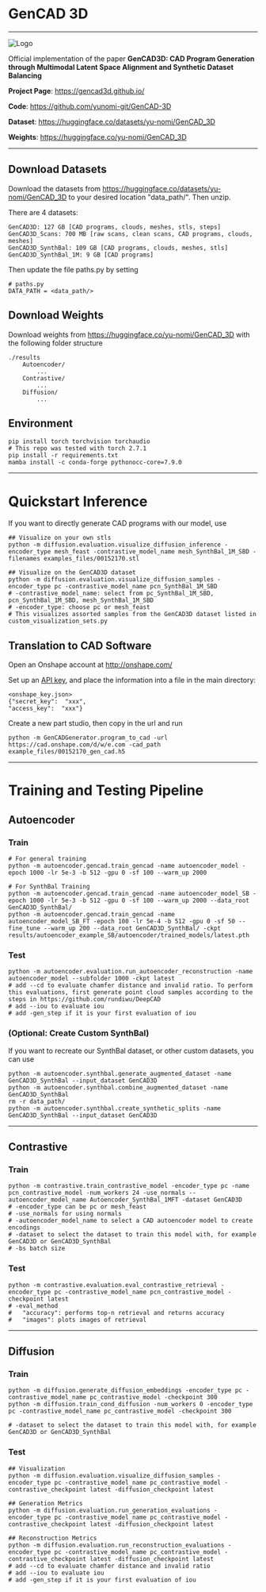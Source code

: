 # GenCAD 3D

---
![Logo](https://github.com/yunomi-git/GenCAD-3D/GenCAD3D_Icon.png)

Official implementation of the paper **GenCAD3D: CAD Program Generation through Multimodal Latent Space Alignment and Synthetic Dataset Balancing**

**Project Page**: https://gencad3d.github.io/

**Code**: https://github.com/yunomi-git/GenCAD-3D

**Dataset**: https://huggingface.co/datasets/yu-nomi/GenCAD_3D

**Weights**: https://huggingface.co/yu-nomi/GenCAD_3D

---
## Download Datasets
Download the datasets from https://huggingface.co/datasets/yu-nomi/GenCAD_3D to your desired location "data_path/". Then unzip.

There are 4 datasets:
    
    GenCAD3D: 127 GB [CAD programs, clouds, meshes, stls, steps]
    GenCAD3D_Scans: 700 MB [raw scans, clean scans, CAD programs, clouds, meshes]
    GenCAD3D_SynthBal: 109 GB [CAD programs, clouds, meshes, stls]
    GenCAD3D_SynthBal_1M: 9 GB [CAD programs]

Then update the file paths.py by setting
    
    # paths.py   
    DATA_PATH = <data_path/>

## Download Weights

Download weights from https://huggingface.co/yu-nomi/GenCAD_3D with the following folder structure

    ./results
        Autoencoder/
            ...
        Contrastive/
            ...
        Diffusion/
            ...

## Environment
    
    pip install torch torchvision torchaudio   
    # This repo was tested with torch 2.7.1
    pip install -r requirements.txt
    mamba install -c conda-forge pythonocc-core=7.9.0

---
# Quickstart Inference

If you want to directly generate CAD programs with our model, use

    ## Visualize on your own stls
    python -m diffusion.evaluation.visualize_diffusion_inference -encoder_type mesh_feast -contrastive_model_name mesh_SynthBal_1M_SBD -filenames examples_files/00152170.stl

    ## Visualize on the GenCAD3D dataset
    python -m diffusion.evaluation.visualize_diffusion_samples -encoder_type pc -contrastive_model_name pcn_SynthBal_1M_SBD 
    # -contrastive_model_name: select from pc_SynthBal_1M_SBD, pcn_SynthBal_1M_SBD, mesh_SynthBal_1M_SBD 
    # -encoder_type: choose pc or mesh_feast
    # This visualizes assorted samples from the GenCAD3D dataset listed in custom_visualization_sets.py

## Translation to CAD Software

Open an Onshape account at http://onshape.com/

Set up an [API key](https://onshape-public.github.io/docs/auth/apikeys/), and place the information into a file in the main directory:

    <onshape_key.json>
    {"secret_key":  "xxx",
    "access_key":  "xxx"}

Create a new part studio, then copy in the url and run

    python -m GenCADGenerator.program_to_cad -url https://cad.onshape.com/d/w/e.com -cad_path example_files/00152170_gen_cad.h5

---
# Training and Testing Pipeline
## Autoencoder
### Train 
    # For general training
    python -m autoencoder.gencad.train_gencad -name autoencoder_model -epoch 1000 -lr 5e-3 -b 512 -gpu 0 -sf 100 --warm_up 2000 

    # For SynthBal Training
    python -m autoencoder.gencad.train_gencad -name autoencoder_model_SB -epoch 1000 -lr 5e-3 -b 512 -gpu 0 -sf 100 --warm_up 2000 --data_root GenCAD3D_SynthBal/
    python -m autoencoder.gencad.train_gencad -name autoencoder_model_SB_FT -epoch 100 -lr 5e-4 -b 512 -gpu 0 -sf 50 --fine_tune --warm_up 200 --data_root GenCAD3D_SynthBal/ -ckpt results/autoencoder_example_SB/autoencoder/trained_models/latest.pth 

### Test
    python -m autoencoder.evaluation.run_autoencoder_reconstruction -name autoencoder_model --subfolder 1000 -ckpt latest
    # add --cd to evaluate chamfer distance and invalid ratio. To perform this evaluations, first generate point cloud samples according to the steps in https://github.com/rundiwu/DeepCAD
    # add --iou to evaluate iou
    # add -gen_step if it is your first evaluation of iou

### (Optional: Create Custom SynthBal)
If you want to recreate our SynthBal dataset, or other custom datasets, you can use 
    
    python -m autoencoder.synthbal.generate_augmented_dataset -name GenCAD3D_SynthBal --input_dataset GenCAD3D
    python -m autoencoder.synthbal.combine_augmented_dataset -name GenCAD3D_SynthBal
    rm -r data_path/
    python -m autoencoder.synthbal.create_synthetic_splits -name GenCAD3D_SynthBal --input_dataset GenCAD3D

---
## Contrastive

### Train
    python -m contrastive.train_contrastive_model -encoder_type pc -name pcn_contrastive_model -num_workers 24 -use_normals --autoencoder_model_name Autoencoder_SynthBal_1MFT -dataset GenCAD3D
    # -encoder_type can be pc or mesh_feast
    # -use_normals for using normals
    # -autoencoder_model_name to select a CAD autoencoder model to create encodings
    # -dataset to select the dataset to train this model with, for example GenCAD3D or GenCAD3D_SynthBal
    # -bs batch size

### Test
    python -m contrastive.evaluation.eval_contrastive_retrieval -encoder_type pc -contrastive_model_name pcn_contrastive_model -checkpoint latest
    # -eval_method
    #   "accuracy": performs top-n retrieval and returns accuracy
    #   "images": plots images of retrieval

---
## Diffusion

### Train
    python -m diffusion.generate_diffusion_embeddings -encoder_type pc -contrastive_model_name pc_contrastive_model -checkpoint 300
    python -m diffusion.train_cond_diffusion -num_workers 0 -encoder_type pc -contrastive_model_name pc_contrastive_model -checkpoint 300 
    
    # -dataset to select the dataset to train this model with, for example GenCAD3D or GenCAD3D_SynthBal
### Test
    ## Visualization
    python -m diffusion.evaluation.visualize_diffusion_samples -encoder_type pc -contrastive_model_name pc_contrastive_model -contrastive_checkpoint latest -diffusion_checkpoint latest

    ## Generation Metrics
    python -m diffusion.evaluation.run_generation_evaluations -encoder_type pc -contrastive_model_name pc_contrastive_model -contrastive_checkpoint latest -diffusion_checkpoint latest

    ## Reconstruction Metrics
    python -m diffusion.evaluation.run_reconstruction_evaluations -encoder_type pc -contrastive_model_name pc_contrastive_model -contrastive_checkpoint latest -diffusion_checkpoint latest
    # add --cd to evaluate chamfer distance and invalid ratio
    # add --iou to evaluate iou
    # add -gen_step if it is your first evaluation of iou


